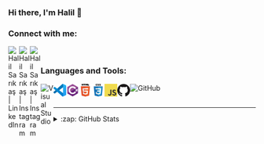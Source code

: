 ### Hi there, I'm Halil  👋 
### Connect with me:
[<img align="left" alt="Halil Sarıkaş | LinkedIn" width="22px" src="https://cdn.jsdelivr.net/npm/simple-icons@v3/icons/linkedin.svg" />](https://www.linkedin.com/in/halil-sar%C4%B1ka%C5%9F-182a6a216/)
[<img align="left" alt="Halil Sarıkaş | Instagram" width="22px" src="https://cdn.jsdelivr.net/npm/simple-icons@v3/icons/instagram.svg" />](https://www.instagram.com/midnight.person/)
[<img align="left" alt="Halil Sarıkaş | Instagram" width="22px" src="https://pngset.com/images/gmail-logo-black-amp-white-envelope-airplane-aircraft-vehicle-transparent-png-143884.png" />](mailto:contact@halilsarikas.com?Subject=Merhaba)

<br />

### Languages and Tools:
[<img align="left" alt="Visual Studio" width="26px" src="https://cdn.worldvectorlogo.com/logos/visual-studio-2013.svg" />](https://github.com/HalilSarikas)
[<img align="left" alt="Visual Studio Code" width="26px" src="https://raw.githubusercontent.com/github/explore/80688e429a7d4ef2fca1e82350fe8e3517d3494d/topics/visual-studio-code/visual-studio-code.png" />](https://github.com/HalilSarikas)
[<img align="left" alt="C#" width="26px" src="https://raw.githubusercontent.com/izumin5210/emojipack-for-devicon/master/png/csharp.png" />](https://github.com/HalilSarikas)
[<img align="left" alt="HTML5" width="26px" src="https://raw.githubusercontent.com/github/explore/80688e429a7d4ef2fca1e82350fe8e3517d3494d/topics/html/html.png" />](https://github.com/HalilSarikas)
[<img align="left" alt="CSS3" width="26px" src="https://raw.githubusercontent.com/github/explore/80688e429a7d4ef2fca1e82350fe8e3517d3494d/topics/css/css.png" />](https://github.com/HalilSarikas)
[<img align="left" alt="JavaScript" width="26px" src="https://raw.githubusercontent.com/github/explore/80688e429a7d4ef2fca1e82350fe8e3517d3494d/topics/javascript/javascript.png" />](https://github.com/HalilSarikas)
[<img align="left" alt="GitHub" width="26px" src="https://raw.githubusercontent.com/github/explore/78df643247d429f6cc873026c0622819ad797942/topics/github/github.png" />](https://github.com/HalilSarikas)
[<img align="left" alt="GitHub" height="26" src="https://camo.githubusercontent.com/2fd20815f3b0a17768b1ee8429517c9f2e6ad5943681fbf09b8afed5fc72e306/68747470733a2f2f677265656e7769726569742e636f6d2f77702d636f6e74656e742f75706c6f6164732f323031332f30352f73716c2d7365727665722d65787072657373312e706e67" />](https://github.com/HalilSarikas)


<br />
<br />

---

</details>

<details>
  <summary>:zap: GitHub Stats</summary>

  <img align="left" alt="codeSTACKr's GitHub Stats" src="https://github-readme-stats.vercel.app/api?username=halilsarikas&count_private=true&show_icons=true&theme=radical&hide_rank=false" />

</details>
